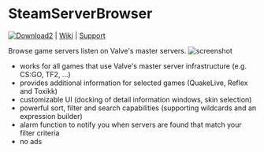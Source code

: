 # SteamServerBrowser

[![Download2](https://upload.wikimedia.org/wikipedia/commons/thumb/b/bd/Download_Button.svg/120px-Download_Button.svg.png)](https://github.com/PredatH0r/SteamServerBrowser/releases)
 | [Wiki](https://github.com/PredatH0r/SteamServerBrowser/wiki) | [Support](https://github.com/PredatH0r/SteamServerBrowser/issues) 

Browse game servers listen on Valve's master servers.
![screenshot](http://beham.biz/SteamServerBrowser/ServerBrowser.png)

  - works for all games that use Valve's master server infrastructure (e.g. CS:GO, TF2, ...)
  - provides additional information for selected games (QuakeLive, Reflex and Toxikk)
  - customizable UI (docking of detail information windows, skin selection)
  - powerful sort, filter and search capabilities (supporting wildcards and an expression builder)
  - alarm function to notify you when servers are found that match your filter criteria
  - no ads
